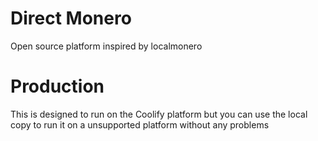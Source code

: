 # Direct Monero

Open source platform inspired by localmonero

# Production

This is designed to run on the Coolify platform but you can use the local copy to run it on a unsupported platform without any problems

